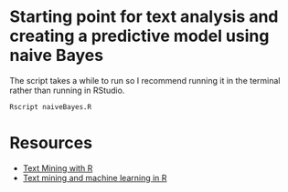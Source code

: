 # Starting point for text analysis and creating a predictive model using naive Bayes

The script takes a while to run so I recommend running it in the terminal rather
than running in RStudio.

```
Rscript naiveBayes.R
```

# Resources
* [Text Mining with R](http://tidytextmining.com/tidytext.html)
* [Text mining and machine learning in R](http://data-analytics.net/cep/Schedule_files/Textmining%20%20Clustering,%20Topic%20Modeling,%20and%20Classification.htm)
